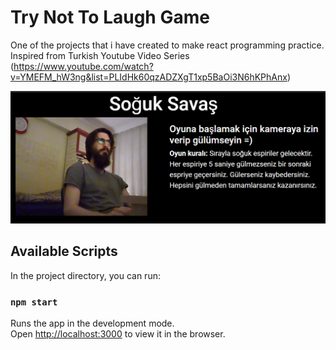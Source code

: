 # Try Not To Laugh Game

One of the projects that i have created to make react programming practice. Inspired from Turkish Youtube Video Series (https://www.youtube.com/watch?v=YMEFM_hW3ng&list=PLIdHk60qzADZXgT1xp5BaOi3N6hKPhAnx)

![Alt text](https://github.com/ahmetbersoz/try-not-to-laugh/blob/master/public/ss/image.png?raw=true "Screenshot")


## Available Scripts

In the project directory, you can run:

### `npm start`

Runs the app in the development mode.<br />
Open [http://localhost:3000](http://localhost:3000) to view it in the browser.
